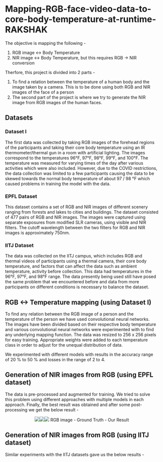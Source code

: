 # Mapping-RGB-face-video-data-to-core-body-temperature-at-runtime-RAKSHAK

The objective is mapping the following -
1. RGB image <-> Body Temperature
2. NIR image <-> Body Temperature, but this requires RGB -> NIR conversion

Therfore, this project is divided into 2 parts -
1. To find a relation between the temperature of a human body and the image taken by a camera. This is to be done using both RGB and NIR images of the face of a person
2. The second part of the project is where we try to generate the NIR image from RGB images of the human faces.

## Datasets

### Dataset I

The first data was collected by taking RGB images of the forehead regions of the participants and taking their core body temperature using an IR thermometer/thermal gun in a room with artificial lighting. The images correspond to the temperatures 96°F, 97°F, 98°F, 99°F, and 100°F. The temperature was measured for varying times of the day after various activities which were also included. However, due to the COVID restrictions, the data collection was limited to a few participants causing the data to be skewed towards the normal body temperature of about 97 / 98 °F which caused problems in training the model with the data.

### EPFL Dataset

This dataset contains a set of RGB and NIR images of different scenery ranging from forests and lakes to cities and buildings. The dataset consisted of 477 pairs of RGB and NIR images. The images were captured using separate exposures from modified SLR cameras, using visible and NIR filters. The cutoff wavelength between the two filters for RGB and NIR images is approximately 750nm.

### IITJ Dataset

The data was collected on the IITJ campus, which includes RGB and thermal videos of participants using a thermal camera, their core body temperature, and factors that can affect the data such as ambient temperature, activity before collection. This data had temperatures in the 96°F, 97°F, and 98°F range. The data presently being used still have posed the same problem that we encountered before and data from more participants on different conditions is necessary to balance the dataset.

## RGB <-> Temperature mapping (using Dataset I)

To find any relation between the RGB image of a person and the temperature of the person we have used convolutional neural networks. The images have been divided based on their respective body temperature and various convolutional neural networks were experimented with to find any underlying mapping function. The data was resized to 256 x 256 pixels for easy training. Appropriate weights were added to each temperature class in order to adjust for the unequal distribution of data.

We experimented with different models with results in the accuracy range of 20 % to 50 % and losses in the range of 2 to 4.

## Generation of NIR images from RGB (using EPFL dataset)

The data is pre-processed and augmented for training. We tried to solve this problem using different approaches with multiple models in each approach. Finally, the best result was obtained and after some post-processing we get the below result -

<p align="center">
<img src="https://github.com/saurabhburewar/Mapping-RGB-face-video-data-to-core-body-temperature-at-runtime-RAKSHAK/blob/main/Results/Original%20RGB%20rescaled.png"><img src="https://github.com/saurabhburewar/Mapping-RGB-face-video-data-to-core-body-temperature-at-runtime-RAKSHAK/blob/main/Results/original%20NIR%20rescaled.png"><img src="https://github.com/saurabhburewar/Mapping-RGB-face-video-data-to-core-body-temperature-at-runtime-RAKSHAK/blob/main/Results/contrast%20adjusted.png">
RGB image - Ground Truth - Our Result
</p>

## Generation of NIR images from RGB (using IITJ dataset)

Similar experiments with the IITJ datasets gave us the below results -

